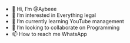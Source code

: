 - 👋 Hi, I’m @Aybeee
- 👀 I’m interested in Everything legal
- 🌱 I’m currently learning YouTube management 
- 💞️ I’m looking to collaborate on Programming 
- 📫 How to reach me WhatsApp 

<!---
Aybeee/Aybeee is a ✨ special ✨ repository because its `README.md` (this file) appears on your GitHub profile.
You can click the Preview link to take a look at your changes.
--->
